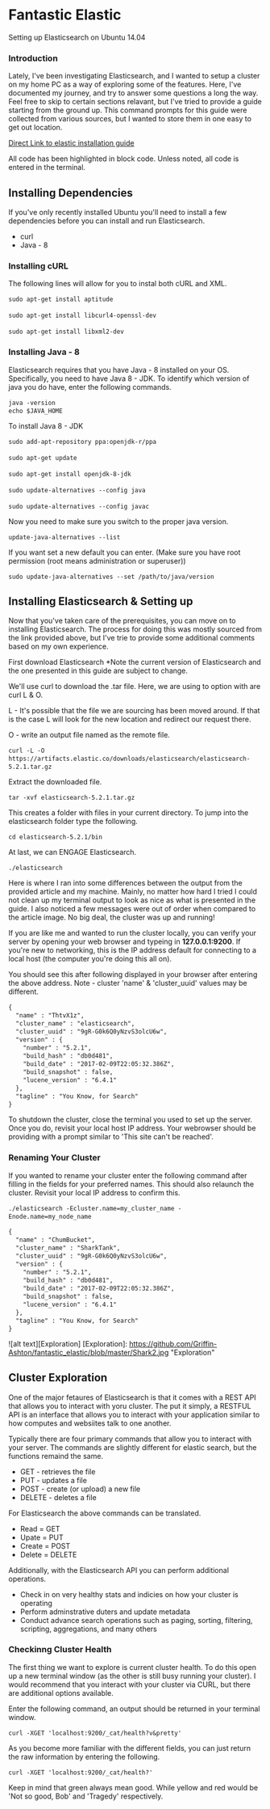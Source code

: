 
# Fantastic Elastic 

Setting up Elasticsearch on Ubuntu 14.04

### Introduction
Lately, I've been investigating Elasticsearch, and I wanted to setup a cluster on my home PC as a way of exploring some of the features. Here, I've documented my journey, and try to answer some questions a long the way. Feel free to skip to certain sections relavant, but I've tried to provide a guide starting from the ground up. This command prompts for this guide were collected from various sources, but I wanted to store them in one easy to get out location. 

[Direct Link to elastic installation guide](https://www.elastic.co/guide/en/elasticsearch/reference/current/_installation.html#_installation)

All code has been highlighted in block code. Unless noted, all code is entered in the terminal. 

## Installing Dependencies 

If you've only recently installed Ubuntu you'll need to install a few dependencies before you can install and run Elasticsearch. 

* curl
* Java - 8

### Installing cURL

The following lines will allow for you to instal both cURL and XML. 
``` 
sudo apt-get install aptitude 

sudo apt-get install libcurl4-openssl-dev 

sudo apt-get install libxml2-dev 
 ```
### Installing Java - 8

Elasticsearch requires that you have Java - 8 installed on your OS. Specifically, you need to have Java 8 - JDK.
To identify which version of java you do have, enter the following commands.

```
java -version
echo $JAVA_HOME
```
To install Java 8 - JDK

```
sudo add-apt-repository ppa:openjdk-r/ppa

sudo apt-get update

sudo apt-get install openjdk-8-jdk

sudo update-alternatives --config java

sudo update-alternatives --config javac
```
Now you need to make sure you switch to the proper java version. 

```
update-java-alternatives --list
```
If you want set a new default you can enter. (Make sure you have root permission (root means administration or superuser))

```
sudo update-java-alternatives --set /path/to/java/version
```

## Installing Elasticsearch & Setting up

Now that you've taken care of the prerequisites, you can move on to installing Elasticsearch. The process for doing this was mostly sourced from the link provided above, but I've trie to provide some additional comments based on my own experience. 

First download Elasticsearch *Note the current version of Elasticsearch and the one presented in this guide are subject to change.

We'll use curl to download the .tar file. Here, we are using to option with are curl L & O.

L - It's possible that the file we are sourcing has been moved around. If that is the case L will look for the new location and redirect our request there. 

O - write an output file named as the remote file. 
```
curl -L -O https://artifacts.elastic.co/downloads/elasticsearch/elasticsearch-5.2.1.tar.gz
```
Extract the downloaded file. 

```
tar -xvf elasticsearch-5.2.1.tar.gz
```
This creates a folder with files in your current directory. To jump into the elasticsearch folder type the following. 
```
cd elasticsearch-5.2.1/bin
```

At last, we can ENGAGE Elasticsearch. 
```
./elasticsearch
```

Here is where I ran into some differences between the output from the provided article and my machine. Mainly, no matter how hard I tried I could not clean up my terminal output to look as nice as what is presented in the guide. I also noticed a few messages were out of order when compared to the article image. No big deal, the cluster was up and running!

If you are like me and wanted to run the cluster locally, you can verify your server by opening your web browser and typeing in __127.0.0.1:9200__. If you're new to networking, this is the IP address default for connecting to a local host (the computer you're doing this all on). 

You should see this after following displayed in your browser after entering the above address. Note - cluster 'name' & 'cluster_uuid' values may be different. 

```
{
  "name" : "ThtvX1z",
  "cluster_name" : "elasticsearch",
  "cluster_uuid" : "9gR-G0k6Q0yNzvS3olcU6w",
  "version" : {
    "number" : "5.2.1",
    "build_hash" : "db0d481",
    "build_date" : "2017-02-09T22:05:32.386Z",
    "build_snapshot" : false,
    "lucene_version" : "6.4.1"
  },
  "tagline" : "You Know, for Search"
}
```
To shutdown the cluster, close the terminal you used to set up the server. Once you do, revisit your local host IP address. Your webrowser should be providing with a prompt similar to 'This site can't be reached'. 

### Renaming Your Cluster

If you wanted to rename your cluster enter the following command after filling in the fields for your preferred names. This should also relaunch the cluster. Revisit your local IP address to confirm this. 

```
./elasticsearch -Ecluster.name=my_cluster_name -Enode.name=my_node_name
```
```
{
  "name" : "ChumBucket",
  "cluster_name" : "SharkTank",
  "cluster_uuid" : "9gR-G0k6Q0yNzvS3olcU6w",
  "version" : {
    "number" : "5.2.1",
    "build_hash" : "db0d481",
    "build_date" : "2017-02-09T22:05:32.386Z",
    "build_snapshot" : false,
    "lucene_version" : "6.4.1"
  },
  "tagline" : "You Know, for Search"
}
```


![alt text][Exploration]
[Exploration]: https://github.com/Griffin-Ashton/fantastic_elastic/blob/master/Shark2.jpg "Exploration"

## Cluster Exploration  

One of the major fetaures of Elasticsearch is that it comes with a REST API that allows you to interact with yoru cluster. The put it simply, a RESTFUL API is an interface that allows you to interact with your application similar to how computes and websiites talk to one another. 

Typically there are four primary commands that allow you to interact with your server. The commands are slightly different for elastic search, but the functions remaind the same.  

* GET    - retrieves the file
* PUT    - updates a file
* POST   - create (or upload) a new file
* DELETE - deletes a file

For Elasticsearch the above commands can be translated. 

* Read   = GET
* Upate  = PUT
* Create = POST
* Delete = DELETE

Additionally, with the Elasticsearch API you can perform additional operations. 

* Check in on very healthy stats and indicies on how your cluster is operating
* Perform adminstrative duters and update metadata
* Conduct advance search operations such as paging, sorting, filtering, scripting, aggregations, and many others

### Checkinng Cluster Health

The first thing we want to explore is current cluster health. To do this open up a new terminal window (as the other is still busy running your cluster). I would recommend that you interact with your cluster via CURL, but there are additional options available. 

Enter the following command, an output should be returned in your terminal window. 

```
curl -XGET 'localhost:9200/_cat/health?v&pretty'
```

As you become more familiar with the different fields, you can just return the raw information by entering the following. 

```
curl -XGET 'localhost:9200/_cat/health?'
```

Keep in mind that green always mean good. While yellow and red would be 'Not so good, Bob' and 'Tragedy' respectively. 



